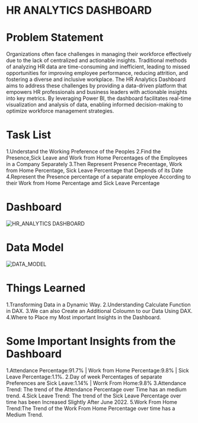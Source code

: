 # HR ANALYTICS DASHBOARD

# Problem Statement
Organizations often face challenges in managing their workforce effectively due to the lack of centralized and actionable insights. Traditional methods of analyzing HR data are time-consuming and inefficient, leading to missed opportunities for improving employee performance, reducing attrition, and fostering a diverse and inclusive workplace.
The HR Analytics Dashboard aims to address these challenges by providing a data-driven platform that empowers HR professionals and business leaders with actionable insights into key metrics. By leveraging Power BI, the dashboard facilitates real-time visualization and analysis of data, enabling informed decision-making to optimize workforce management strategies.

# Task List
1.Understand the Working Preference of the Peoples
2.Find the Presence,Sick Leave and Work from Home Percentages of the Employees in a Company Separately
3.Then Represent Presence Precentage, Work from Home Percentage, Sick Leave Percentage that Depends of its Date
4.Represent the Presence percentage of a separate employee According to their Work from Home Percentage amd Sick Leave Percentage

# Dashboard
![HR_ANALYTICS DASHBOARD](https://github.com/user-attachments/assets/ac0cac62-6dce-44d4-91bb-b366373c714d)

# Data Model
![DATA_MODEL](https://github.com/user-attachments/assets/81848ee9-f3f6-4cb7-85bd-18b3e0729518)

# Things Learned
1.Transforming Data in a Dynamic Way.
2.Understanding Calculate Function in DAX.
3.We can also Create an Additional Coloumn to our Data Using DAX.
4.Where to Place my Most important Insights in the Dashboard.

# Some Important Insights from the Dashboard
1.Attendance Percentage:91.7% | Work from Home Percentage:9.8% | Sick Leave Percentage:1.1%.
2.Day of week Percentages of separate Preferences are Sick Leave:1.14% | Worrk From Home:9.8%
3.Attendance Trend: The trend of the Attendance Percentage over Time has an medium trend.
4.Sick Leave Trend: The trend of the Sick Leave Percentage over time has been Increased Slightly After June 2022.
5.Work From Home Trend:The Trend of the Work From Home Percentage over time has a Medium Trend.


